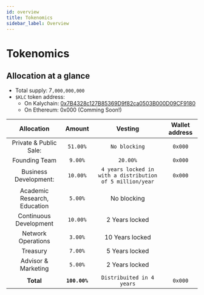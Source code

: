 ```yaml
---
id: overview
title: Tokenomics
sidebar_label: Overview
---
```


# Tokenomics

## Allocation at a glance

* Total supply: 7`,000,000,000`
* `$KLC` token address:
  * On Kalychain: [0x7B4328c127B85369D9f82ca0503B000D09CF9180](https://explorer.kalychain.io/address/0x7B4328c127B85369D9f82ca0503B000D09CF9180)
  * On Ethereum: 0x000 (Comming Soon!)

|        **Allocation**        |   **Amount**  |                        **Vesting**                        | **Wallet address** |
| :--------------------------: | :-----------: | :-------------------------------------------------------: | :----------------: |
|    Private & Public Sale:    |    `51.00%`   |                       `No blocking`                       |       `0x000`      |
|        Founding Team         |    `9.00%`    |                          `20.00%`                         |       `0x000`      |
|     Business Development:    |    `10.00%`   | `4 years locked in with a distribution of 5 million/year` |       `0x000`      |
| Academic Research, Education |    `5.00%`    |                        No blocking                        |                    |
|    Continuous Development    |   `10.00%`    |                       2 Years locked                      |                    |
|      Network Operations      |    `3.00%`    |                      10 Years locked                      |                    |
|           Treasury           |    `7.00%`    |                       5 Years locked                      |                    |
|      Advisor & Marketing     |    `5.00%`    |                       2 Years locked                      |                    |
|           **Total**          | **`100.00%`** |                 `Distribuited in 4 years`                 |       `0x000`      |

​&#x20;

###
